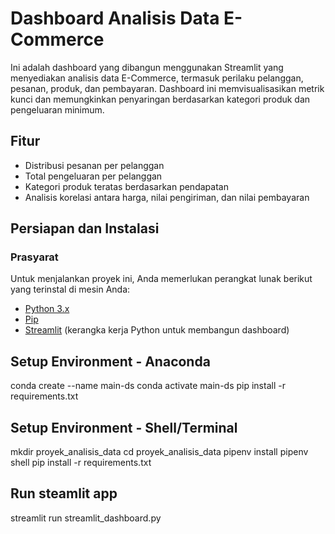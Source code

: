 # Dashboard Analisis Data E-Commerce

Ini adalah dashboard yang dibangun menggunakan Streamlit yang menyediakan analisis data E-Commerce, termasuk perilaku pelanggan, pesanan, produk, dan pembayaran. Dashboard ini memvisualisasikan metrik kunci dan memungkinkan penyaringan berdasarkan kategori produk dan pengeluaran minimum.

## Fitur

- Distribusi pesanan per pelanggan
- Total pengeluaran per pelanggan
- Kategori produk teratas berdasarkan pendapatan
- Analisis korelasi antara harga, nilai pengiriman, dan nilai pembayaran

## Persiapan dan Instalasi

### Prasyarat

Untuk menjalankan proyek ini, Anda memerlukan perangkat lunak berikut yang terinstal di mesin Anda:

- [Python 3.x](https://www.python.org/downloads/)
- [Pip](https://pip.pypa.io/en/stable/installation/)
- [Streamlit](https://docs.streamlit.io/) (kerangka kerja Python untuk membangun dashboard)

## Setup Environment - Anaconda
conda create --name main-ds
conda activate main-ds
pip install -r requirements.txt

## Setup Environment - Shell/Terminal
mkdir proyek_analisis_data
cd proyek_analisis_data
pipenv install
pipenv shell
pip install -r requirements.txt

## Run steamlit app
streamlit run streamlit_dashboard.py
